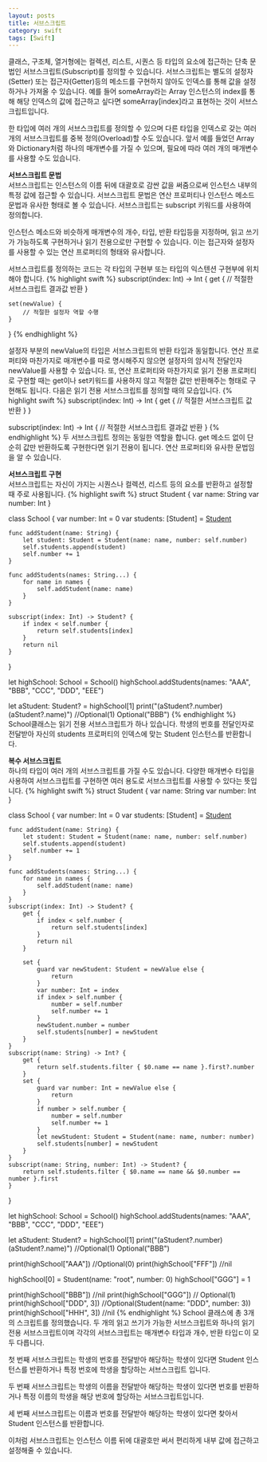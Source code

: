 ```yaml
---
layout: posts
title: 서브스크립트
category: swift
tags: [Swift]
---
```

클래스, 구조체, 열거형에는 컬렉션, 리스트, 시퀀스 등 타입의 요소에 접근하는 단축 문법인 
서브스크립트(Subscript)를 정의할 수 있습니다. 서브스크립트는 별도의 설정자(Setter) 또는 
접근자(Getter)등의 메소드를 구현하지 않아도 인덱스를 통해 값을 설정하거나 가져올 수 있습니다. 
예를 들어 someArray라는 Array 인스턴스의 index를 통해 해당 인덱스의 값에 접근하고 싶다면 
someArray[index]라고 표현하는 것이 서브스크립트입니다.  

한 타입에 여러 개의 서브스크립트를 정의할 수 있으며 다른 타입을 인덱스로 갖는 여러 개의 서브스크립트를 중복 정의(Overload)할 
수도 있습니다. 앞서 예를 들었던 Array와 Dictionary처럼 하나의 매개변수를 가질 수 있으며, 필요에 따라 여러 개의 매개변수를 사용할 수도 있습니다.  

**서브스크립트 문법**  
서브스크립트는 인스턴스의 이름 뒤에 대괄호로 감싼 값을 써줌으로써 인스턴스 내부의 특정 값에 접근할 수 있습니다. 
서브스크립트 문법은 연산 프로퍼티나 인스턴스 메소드 문법과 유사한 형태로 볼 수 있습니다. 
서브스크립트는 subscript 키워드를 사용하여 정의합니다.  

인스턴스 메소드와 비슷하게 매개변수의 개수, 타입, 반환 타입등을 지정하며, 읽고 쓰기가 가능하도록 구현하거나 
읽기 전용으로만 구현할 수 있습니다. 이는 접근자와 설정자를 사용할 수 있는 연산 프로퍼티의 형태와 유사합니다.  

서브스크립트를 정의하는 코드는 각 타입의 구현부 또는 타입의 익스텐션 구현부에 위치해야 합니다.
{% highlight swift %}
subscript(index: Int) -> Int {
    get {
        // 적절한 서브스크립트 결과값 반환
    }
    
    set(newValue) {
        // 적절한 설정자 역할 수행
    }
}
{% endhighlight %}

설정자 부분의 newValue의 타입은 서브스크립트의 반환 타입과 동일합니다. 
연산 프로퍼티와 마찬가지로 매개변수를 따로 명시해주지 않으면 설정자의 암시적 전달인자 
newValue를 사용할 수 있습니다. 또, 연산 프로퍼티와 마찬가지로 읽기 전용 프로퍼티로 구현할 때는 get이나 
set키워드를 사용하지 않고 적절한 값만 반환해주는 형태로 구현해도 됩니다. 
다음은 읽기 전용 서브스크립트를 정의할 때의 모습입니다. 
{% highlight swift %}
subscript(index: Int) -> Int {
    get {
        // 적절한 서브스크립트 값 반환
    }
}

subscript(index: Int) -> Int {
    // 적절한 서브스크립트 결과값 반환
}
{% endhighlight %}
두 서브스크립트 정의는 동일한 역할을 합니다. get 메소드 없이 단순히 값만 반환하도록 구현한다면 
읽기 전용이 됩니다. 연산 프로퍼티와 유사한 문법임을 알 수 있습니다.  

**서브스크립트 구현**  
서브스크립트는 자신이 가지는 시퀀스나 컬렉션, 리스트 등의 요소를 반환하고 설정할 때 주로 사용됩니다. 
{% highlight swift %}
struct Student {
    var name: String
    var number: Int
}

class School {
    var number: Int = 0
    var students: [Student] = [Student]()
    
    func addStudent(name: String) {
        let student: Student = Student(name: name, number: self.number)
        self.students.append(student)
        self.number += 1
    }
    
    func addStudents(names: String...) {
        for name in names {
            self.addStudent(name: name)
        }
    }
    
    subscript(index: Int) -> Student? {
        if index < self.number {
            return self.students[index]
        }
        return nil
    }
}

let highSchool: School = School()
highSchool.addStudents(names: "AAA", "BBB", "CCC", "DDD", "EEE")

let aStudent: Student? = highSchool[1]
print("\(aStudent?.number) \(aStudent?.name)") //Optional(1) Optional("BBB")
{% endhighlight %}
School클래스는 읽기 전용 서브스크립트가 하나 있습니다. 학생의 번호를 전달인자로 전달받아 자신의 students 프로퍼티의 
인덱스에 맞는 Student 인스턴스를 반환합니다.  

**복수 서브스크립트**  
하나의 타입이 여러 개의 서브스크립트를 가질 수도 있습니다. 다양한 매개변수 타입을 사용하여 
서브스크립트를 구현하면 여러 용도로 서브스크립트를 사용할 수 있다는 뜻입니다.
{% highlight swift %}
struct Student {
    var name: String
    var number: Int
}

class School {
    var number: Int = 0
    var students: [Student] = [Student]()
    
    func addStudent(name: String) {
        let student: Student = Student(name: name, number: self.number)
        self.students.append(student)
        self.number += 1
    }
    
    func addStudents(names: String...) {
        for name in names {
            self.addStudent(name: name)
        }
    }
    subscript(index: Int) -> Student? {
        get {
            if index < self.number {
                return self.students[index]
            }
            return nil
        }
        
        set {
            guard var newStudent: Student = newValue else {
                return
            }
            var number: Int = index
            if index > self.number {
                number = self.number
                self.number += 1
            }
            newStudent.number = number
            self.students[number] = newStudent
        }
    }
    subscript(name: String) -> Int? {
        get {
            return self.students.filter { $0.name == name }.first?.number
        }
        set {
            guard var number: Int = newValue else {
                return
            }
            if number > self.number {
                number = self.number
                self.number += 1
            }
            let newStudent: Student = Student(name: name, number: number)
            self.students[number] = newStudent
        }
    }
    subscript(name: String, number: Int) -> Student? {
        return self.students.filter { $0.name == name && $0.number == number }.first
    }
}


let highSchool: School = School()
highSchool.addStudents(names: "AAA", "BBB", "CCC", "DDD", "EEE")

let aStudent: Student? = highSchool[1]
print("\(aStudent?.number) \(aStudent?.name)") //Optional(1) Optional("BBB")

print(highSchool["AAA"]) //Optional(0)
print(highSchool["FFF"]) //nil

highSchool[0] = Student(name: "root", number: 0)
highSchool["GGG"] = 1

print(highSchool["BBB"]) //nil
print(highSchool["GGG"]) // Optional(1)
print(highSchool["DDD", 3]) //Optional(Student(name: "DDD", number: 3))
print(highSchool["HHH", 3]) //nil
{% endhighlight %}
School 클래스에 총 3개의 스크립트를 정의했습니다. 두 개의 읽고 쓰기가 가능한 서브스크립트와 하나의 
읽기 전용 서브스크립트이며 각각의 서브스크립트는 매개변수 타입과 개수, 반환 타입ㄷ이 모두 다릅니다.  

첫 번째 서브스크립트는 학생의 번호를 전달받아 해당하는 학생이 있다면 Student 인스턴스를 반환하거나 
특정 번호에 학생을 할당하는 서브스크립트 입니다.  

두 번째 서브스크립트는 학생의 이름을 전달받아 해당하는 학생이 있다면 번호를 반환하거나 특정 이름의 학생을 해당 번호에 할당하는 서브스크립트입니다.  

세 번째 서브스크립트는 이름과 번호를 전달받아 해당하는 학생이 있다면 찾아서 Student 인스턴스를 반환합니다.  

이처럼 서브스크립트는 인스턴스 이름 뒤에 대괄호만 써서 편리하게 내부 값에 접근하고 설정해줄 수 있습니다.
